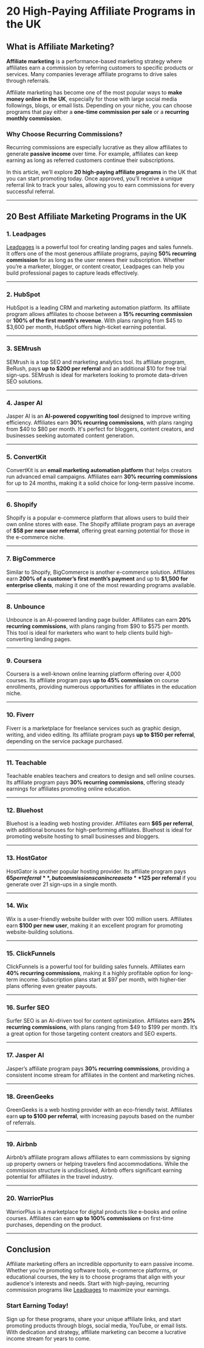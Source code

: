 # 20 High-Paying Affiliate Programs in the UK

## What is Affiliate Marketing?

**Affiliate marketing** is a performance-based marketing strategy where affiliates earn a commission by referring customers to specific products or services. Many companies leverage affiliate programs to drive sales through referrals.

Affiliate marketing has become one of the most popular ways to **make money online in the UK**, especially for those with large social media followings, blogs, or email lists. Depending on your niche, you can choose programs that pay either a **one-time commission per sale** or a **recurring monthly commission**.

### Why Choose Recurring Commissions?
Recurring commissions are especially lucrative as they allow affiliates to generate **passive income** over time. For example, affiliates can keep earning as long as referred customers continue their subscriptions.

In this article, we’ll explore **20 high-paying affiliate programs** in the UK that you can start promoting today. Once approved, you’ll receive a unique referral link to track your sales, allowing you to earn commissions for every successful referral.

---

## 20 Best Affiliate Marketing Programs in the UK

### 1. Leadpages
[Leadpages](https://bit.ly/LEadPages) is a powerful tool for creating landing pages and sales funnels. It offers one of the most generous affiliate programs, paying **50% recurring commission** for as long as the user renews their subscription. Whether you’re a marketer, blogger, or content creator, Leadpages can help you build professional pages to capture leads effectively.

---

### 2. HubSpot
HubSpot is a leading CRM and marketing automation platform. Its affiliate program allows affiliates to choose between a **15% recurring commission** or **100% of the first month's revenue**. With plans ranging from $45 to $3,600 per month, HubSpot offers high-ticket earning potential.

---

### 3. SEMrush
SEMrush is a top SEO and marketing analytics tool. Its affiliate program, BeRush, pays **up to $200 per referral** and an additional $10 for free trial sign-ups. SEMrush is ideal for marketers looking to promote data-driven SEO solutions.

---

### 4. Jasper AI
Jasper AI is an **AI-powered copywriting tool** designed to improve writing efficiency. Affiliates earn **30% recurring commissions**, with plans ranging from $40 to $80 per month. It's perfect for bloggers, content creators, and businesses seeking automated content generation.

---

### 5. ConvertKit
ConvertKit is an **email marketing automation platform** that helps creators run advanced email campaigns. Affiliates earn **30% recurring commissions** for up to 24 months, making it a solid choice for long-term passive income.

---

### 6. Shopify
Shopify is a popular e-commerce platform that allows users to build their own online stores with ease. The Shopify affiliate program pays an average of **$58 per new user referral**, offering great earning potential for those in the e-commerce niche.

---

### 7. BigCommerce
Similar to Shopify, BigCommerce is another e-commerce solution. Affiliates earn **200% of a customer’s first month’s payment** and up to **$1,500 for enterprise clients**, making it one of the most rewarding programs available.

---

### 8. Unbounce
Unbounce is an AI-powered landing page builder. Affiliates can earn **20% recurring commissions**, with plans ranging from $90 to $575 per month. This tool is ideal for marketers who want to help clients build high-converting landing pages.

---

### 9. Coursera
Coursera is a well-known online learning platform offering over 4,000 courses. Its affiliate program pays **up to 45% commission** on course enrollments, providing numerous opportunities for affiliates in the education niche.

---

### 10. Fiverr
Fiverr is a marketplace for freelance services such as graphic design, writing, and video editing. Its affiliate program pays **up to $150 per referral**, depending on the service package purchased.

---

### 11. Teachable
Teachable enables teachers and creators to design and sell online courses. Its affiliate program pays **30% recurring commissions**, offering steady earnings for affiliates promoting online education.

---

### 12. Bluehost
Bluehost is a leading web hosting provider. Affiliates earn **$65 per referral**, with additional bonuses for high-performing affiliates. Bluehost is ideal for promoting website hosting to small businesses and bloggers.

---

### 13. HostGator
HostGator is another popular hosting provider. Its affiliate program pays **$65 per referral**, but commissions can increase to **$125 per referral** if you generate over 21 sign-ups in a single month.

---

### 14. Wix
Wix is a user-friendly website builder with over 100 million users. Affiliates earn **$100 per new user**, making it an excellent program for promoting website-building solutions.

---

### 15. ClickFunnels
ClickFunnels is a powerful tool for building sales funnels. Affiliates earn **40% recurring commissions**, making it a highly profitable option for long-term income. Subscription plans start at $97 per month, with higher-tier plans offering even greater payouts.

---

### 16. Surfer SEO
Surfer SEO is an AI-driven tool for content optimization. Affiliates earn **25% recurring commissions**, with plans ranging from $49 to $199 per month. It’s a great option for those targeting content creators and SEO experts.

---

### 17. Jasper AI
Jasper’s affiliate program pays **30% recurring commissions**, providing a consistent income stream for affiliates in the content and marketing niches.

---

### 18. GreenGeeks
GreenGeeks is a web hosting provider with an eco-friendly twist. Affiliates earn **up to $100 per referral**, with increasing payouts based on the number of referrals.

---

### 19. Airbnb
Airbnb’s affiliate program allows affiliates to earn commissions by signing up property owners or helping travelers find accommodations. While the commission structure is undisclosed, Airbnb offers significant earning potential for affiliates in the travel industry.

---

### 20. WarriorPlus
WarriorPlus is a marketplace for digital products like e-books and online courses. Affiliates can earn **up to 100% commissions** on first-time purchases, depending on the product.

---

## Conclusion

Affiliate marketing offers an incredible opportunity to earn passive income. Whether you’re promoting software tools, e-commerce platforms, or educational courses, the key is to choose programs that align with your audience's interests and needs. Start with high-paying, recurring commission programs like [Leadpages](https://bit.ly/LEadPages) to maximize your earnings.

### Start Earning Today!
Sign up for these programs, share your unique affiliate links, and start promoting products through blogs, social media, YouTube, or email lists. With dedication and strategy, affiliate marketing can become a lucrative income stream for years to come.
